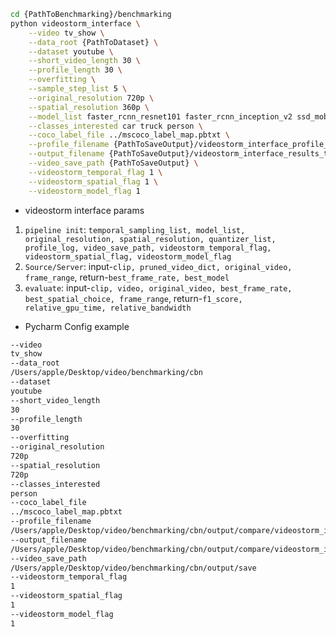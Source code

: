 ```sh
cd {PathToBenchmarking}/benchmarking
python videostorm_interface \
    --video tv_show \
    --data_root {PathToDataset} \
    --dataset youtube \
    --short_video_length 30 \
    --profile_length 30 \
    --overfitting \
    --sample_step_list 5 \
    --original_resolution 720p \
    --spatial_resolution 360p \
    --model_list faster_rcnn_resnet101 faster_rcnn_inception_v2 ssd_mobilenet_v2 \
    --classes_interested car truck person \
    --coco_label_file ../mscoco_label_map.pbtxt \
    --profile_filename {PathToSaveOutput}/videostorm_interface_profile_tv_show.csv \
    --output_filename {PathToSaveOutput}/videostorm_interface_results_tv_show.csv \
    --video_save_path {PathToSaveOutput} \
    --videostorm_temporal_flag 1 \
    --videostorm_spatial_flag 1 \
    --videostorm_model_flag 1
```

- videostorm interface params
1. `pipeline init`: `temporal_sampling_list, model_list, original_resolution, spatial_resolution, quantizer_list, profile_log, video_save_path, videostorm_temporal_flag, videostorm_spatial_flag, videostorm_model_flag`
2. `Source/Server`: input-`clip, pruned_video_dict, original_video, frame_range`, return-`best_frame_rate, best_model`
3. `evaluate`: input-`clip, video, original_video, best_frame_rate, best_spatial_choice, frame_range`, return-`f1_score, relative_gpu_time, relative_bandwidth`

- Pycharm Config example
```sh
--video
tv_show
--data_root
/Users/apple/Desktop/video/benchmarking/cbn
--dataset
youtube
--short_video_length
30
--profile_length
30
--overfitting
--original_resolution
720p
--spatial_resolution
720p
--classes_interested
person
--coco_label_file
../mscoco_label_map.pbtxt
--profile_filename
/Users/apple/Desktop/video/benchmarking/cbn/output/compare/videostorm_interface_profile_tv_show.csv
--output_filename
/Users/apple/Desktop/video/benchmarking/cbn/output/compare/videostorm_interface_results_tv_show.csv
--video_save_path 
/Users/apple/Desktop/video/benchmarking/cbn/output/save
--videostorm_temporal_flag
1
--videostorm_spatial_flag
1
--videostorm_model_flag
1
```